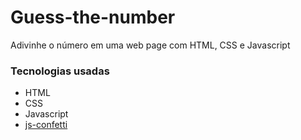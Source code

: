 # Guess-the-number
Adivinhe o número em uma web page com HTML, CSS e Javascript

### Tecnologias usadas

* HTML
* CSS
* Javascript
* [js-confetti](https://github.com/loonywizard/js-confetti)